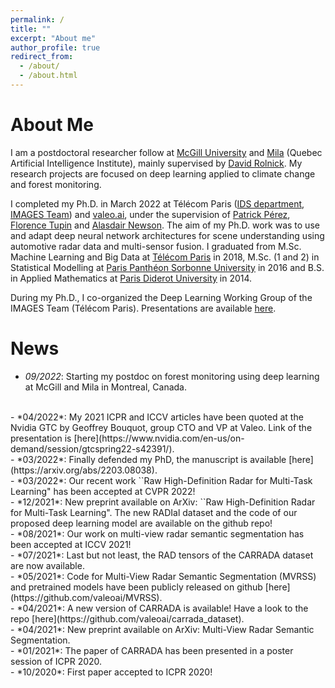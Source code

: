 ```yaml
---
permalink: /
title: ""
excerpt: "About me"
author_profile: true
redirect_from: 
  - /about/
  - /about.html
---
```


About Me
======

I am a postdoctoral researcher follow at [McGill University](https://www.mcgill.ca/) and [Mila](https://mila.quebec/) (Quebec Artificial Intelligence Institute), mainly supervised by [David Rolnick](https://davidrolnick.com/). My research projects are focused on deep learning applied to climate change and forest monitoring.

I completed my Ph.D. in March 2022 at Télécom Paris ([IDS department](https://www.telecom-paris.fr/en/the-school/teaching-research-departments/image-data-signal), [IMAGES Team](https://images.telecom-paristech.fr/)) and [valeo.ai](https://www.valeo.com/en/valeo-ai/), under the supervision of [Patrick Pérez](https://ptrckprz.github.io/), [Florence Tupin](https://perso.telecom-paristech.fr/tupin/) and [Alasdair Newson](https://sites.google.com/site/alasdairnewson/). The aim of my Ph.D. work was to use and adapt deep neural network architectures for scene understanding using automotive radar data and multi-sensor fusion.
I graduated from M.Sc. Machine Learning and Big Data at [Télécom Paris](https://www.telecom-paris.fr/) in 2018, M.Sc. (1 and 2) in Statistical Modelling at [Paris Panthéon Sorbonne University](https://www.pantheonsorbonne.fr/) in 2016 and B.S. in Applied Mathematics at [Paris Diderot University](https://formations.univ-paris-diderot.fr/fr/index.html) in 2014.

During my Ph.D., I co-organized the Deep Learning Working Group of the IMAGES Team (Télécom Paris). Presentations are available [here](https://dlwgtelecomparis.github.io/).



News
======
- *09/2022*: Starting my postdoc on forest monitoring using deep learning at McGill and Mila in Montreal, Canada.  
<br>
- *04/2022*: My 2021 ICPR and ICCV articles have been quoted at the Nvidia GTC by Geoffrey Bouquot, group CTO and VP at Valeo. Link of the presentation is [here](https://www.nvidia.com/en-us/on-demand/session/gtcspring22-s42391/).  
<br>
- *03/2022*: Finally defended my PhD, the manuscript is available [here](https://arxiv.org/abs/2203.08038).  
<br>
- *03/2022*: Our recent work ``Raw High-Definition Radar for Multi-Task Learning" has been accepted at CVPR 2022!  
<br>
- *12/2021*: New preprint available on ArXiv: ``Raw High-Definition Radar for Multi-Task Learning". The new RADIal dataset and the code of our proposed deep learning model are available on the github repo!  
<br>
- *08/2021*: Our work on multi-view radar semantic segmentation has been accepted at ICCV 2021!  
<br>
- *07/2021*: Last but not least, the RAD tensors of the CARRADA dataset are now available.  
<br>
- *05/2021*: Code for Multi-View Radar Semantic Segmentation (MVRSS) and pretrained models have been publicly released on github [here](https://github.com/valeoai/MVRSS).  
<br>
- *04/2021*: A new version of CARRADA is available! Have a look to the repo [here](https://github.com/valeoai/carrada_dataset).  
<br>
- *04/2021*: New preprint available on ArXiv: Multi-View Radar Semantic Segmentation.  
<br>
- *01/2021*: The paper of CARRADA has been presented in a poster session of ICPR 2020.  
<br>
- *10/2020*: First paper accepted to ICPR 2020!  


